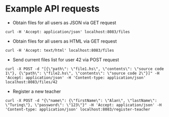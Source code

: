 # Example API requests

* Obtain files for all users as JSON via GET request

```
curl -H 'Accept: application/json' localhost:8083/files
```

* Obtain files for all users as HTML via GET request

```
curl -H 'Accept: text/html' localhost:8083/files
```

* Send current files list for user 42 via POST request

```
curl -X POST -d "[{\"path\": \"file1.hs\", \"contents\": \"source code 1\"}, {\"path\": \"file2.hs\", \"contents\": \"source code 2\"}]" -H 'Accept: application/json' -H 'Content-type: application/json' localhost:8083/files/42
```

* Register a new teacher

```
curl -X POST -d "{\"name\": {\"firstName\": \"Alan\", \"lastName\": \"Turing\"}, \"password\": \"123\"}" -H 'Accept: application/json' -H 'Content-type: application/json' localhost:8083/register-teacher
```
